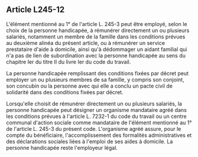 ## Article L245-12

L'élément mentionné au 1° de l'article L. 245-3 peut être employé, selon le choix de la personne handicapée,
à rémunérer directement un ou plusieurs salariés, notamment un membre de la famille dans les conditions
prévues au deuxième alinéa du présent article, ou à rémunérer un service prestataire d'aide à domicile, ainsi
qu'à dédommager un aidant familial qui n'a pas de lien de subordination avec la personne handicapée au sens
du chapitre Ier du titre II du livre Ier du code du travail.

La personne handicapée remplissant des conditions fixées par décret peut employer un ou plusieurs membres
de sa famille, y compris son conjoint, son concubin ou la personne avec qui elle a conclu un pacte civil de
solidarité dans des conditions fixées par décret.

Lorsqu'elle choisit de rémunérer directement un ou plusieurs salariés, la personne handicapée peut désigner
un organisme mandataire agréé dans les conditions prévues à l'article L. 7232-1 du code du travail ou un
centre communal d'action sociale comme mandataire de l'élément mentionné au 1° de l'article L. 245-3 du
présent code. L'organisme agréé assure, pour le compte du bénéficiaire, l'accomplissement des formalités
administratives et des déclarations sociales liées à l'emploi de ses aides à domicile. La personne handicapée
reste l'employeur légal.

